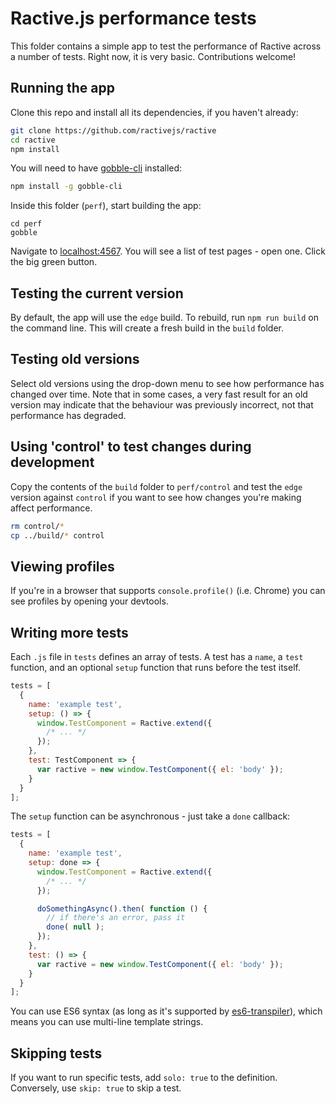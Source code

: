 # Ractive.js performance tests

This folder contains a simple app to test the performance of Ractive across a number of tests. Right now, it is very basic. Contributions welcome!


## Running the app

Clone this repo and install all its dependencies, if you haven't already:

```bash
git clone https://github.com/ractivejs/ractive
cd ractive
npm install
```

You will need to have [gobble-cli](https://github.com/gobblejs/gobble-cli) installed:

```bash
npm install -g gobble-cli
```

Inside this folder (`perf`), start building the app:

```
cd perf
gobble
```

Navigate to [localhost:4567](http://localhost:4567). You will see a list of test pages - open one. Click the big green button.


## Testing the current version

By default, the app will use the `edge` build. To rebuild, run `npm run build` on the command line. This will create a fresh build in the `build` folder.


## Testing old versions

Select old versions using the drop-down menu to see how performance has changed over time. Note that in some cases, a very fast result for an old version may indicate that the behaviour was previously incorrect, not that performance has degraded.


## Using 'control' to test changes during development

Copy the contents of the `build` folder to `perf/control` and test the `edge` version against `control` if you want to see how changes you're making affect performance.

```bash
rm control/*
cp ../build/* control
```


## Viewing profiles

If you're in a browser that supports `console.profile()` (i.e. Chrome) you can see profiles by opening your devtools.



## Writing more tests

Each `.js` file in `tests` defines an array of tests. A test has a `name`, a `test` function, and an optional `setup` function that runs before the test itself.

```js
tests = [
  {
    name: 'example test',
    setup: () => {
      window.TestComponent = Ractive.extend({
        /* ... */
      });
    },
    test: TestComponent => {
      var ractive = new window.TestComponent({ el: 'body' });
    }
  }
];
```

The `setup` function can be asynchronous - just take a `done` callback:

```js
tests = [
  {
    name: 'example test',
    setup: done => {
      window.TestComponent = Ractive.extend({
        /* ... */
      });

      doSomethingAsync().then( function () {
      	// if there's an error, pass it
      	done( null );
      });
    },
    test: () => {
      var ractive = new window.TestComponent({ el: 'body' });
    }
  }
];
```

You can use ES6 syntax (as long as it's supported by [es6-transpiler](https://github.com/termi/es6-transpiler)), which means you can use multi-line template strings.


## Skipping tests

If you want to run specific tests, add `solo: true` to the definition. Conversely, use `skip: true` to skip a test.
